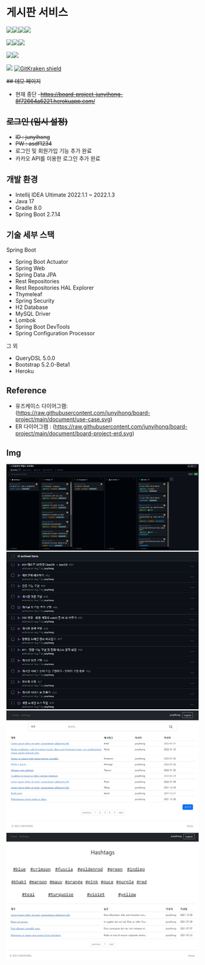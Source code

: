 # 게시판 서비스

<img src="https://img.shields.io/badge/Java-007396?style=plastic&logo=OpenJDK&logoColor=white">![](https://img.shields.io/badge/Spring-6DB33F?style=plastic&logo=spring&logoColor=white)![](https://img.shields.io/badge/SpringBoot-6DB33F?style=plastic&logo=springboot&logoColor=white)![](https://img.shields.io/badge/Thymeleaf-005F0F?style=plastic&logo=Thymeleaf&logoColor=white)

<img src="https://img.shields.io/badge/HTML5-E34F26?style=plastic&logo=html5&logoColor=white"><img src="https://img.shields.io/badge/CSS3-1572B6?style=plastic&logo=css3&logoColor=white"><img src="https://img.shields.io/badge/Bootstrap-7952B3?style=plastic&logo=bootstrap&logoColor=white">

<img src="https://img.shields.io/badge/MySQL-4479A1?style=plastic&logo=mysql&logoColor=white"><img src="https://img.shields.io/badge/IntelliJ IDEA-000000?style=plastic&logo=IntelliJ IDEA&logoColor=white"/>

![](https://img.shields.io/badge/GitHub-181717?style=plastic&logo=github&logoColor=white)
[![GitKraken shield](https://img.shields.io/badge/GitKraken-GUI%20Git%20Tools-teal?style=plastic&logo=gitkraken)](http://gitkraken.link/junyihong)

~~## 데모 페이지~~
- 현재 중단
~~-https://board-project-junyihong-8f72664a6221.herokuapp.com/~~

## ~~로그인 (임시 설정)~~

- ~~ID : junyihong~~
- ~~PW : asdf1234~~
- 로그인 및 회원가입 기능 추가 완료
- 카카오 API를 이용한 로그인 추가 완료

## 개발 환경

- Intellij IDEA Ultimate 2022.1.1 ~ 2022.1.3
- Java 17
- Gradle 8.0
- Spring Boot 2.7.14

## 기술 세부 스택

Spring Boot

- Spring Boot Actuator
- Spring Web
- Spring Data JPA
- Rest Repositories
- Rest Repositories HAL Explorer
- Thymeleaf
- Spring Security
- H2 Database
- MySQL Driver
- Lombok
- Spring Boot DevTools
- Spring Configuration Processor

그 외

- QueryDSL 5.0.0
- Bootstrap 5.2.0-Beta1
- Heroku

## Reference

- 유즈케이스 다이어그램: (https://raw.githubusercontent.com/junyihong/board-project/main/document/use-case.svg)
- ER 다이어그램 : (https://raw.githubusercontent.com/junyihong/board-project/main/document/board-project-erd.svg)

## Img

![](https://github.com/junyihong/board-project/blob/main/document/projects_backlog_board.jpg?raw=true)
![](https://github.com/junyihong/board-project/blob/main/document/archive_items.jpg?raw=true)
![](https://github.com/junyihong/board-project/blob/main/document/board1.jpg?raw=true)
![](https://github.com/junyihong/board-project/blob/main/document/board2.jpg?raw=true)
